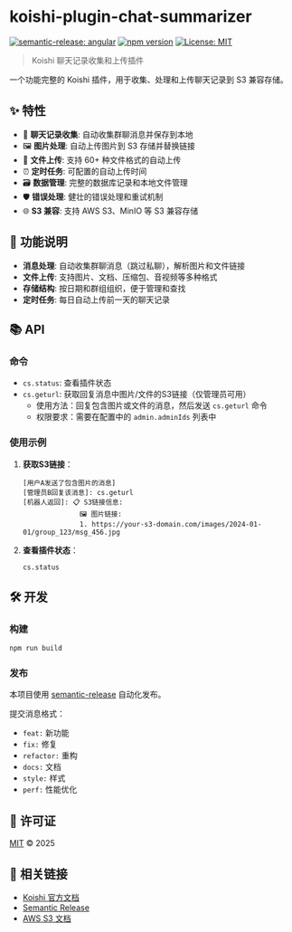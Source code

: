 # koishi-plugin-chat-summarizer

[![semantic-release: angular](https://img.shields.io/badge/semantic--release-angular-e10079?logo=semantic-release)](https://github.com/semantic-release/semantic-release)
[![npm version](https://badge.fury.io/js/koishi-plugin-chat-summarizer.svg)](https://badge.fury.io/js/koishi-plugin-chat-summarizer)
[![License: MIT](https://img.shields.io/badge/License-MIT-yellow.svg)](https://opensource.org/licenses/MIT)

> Koishi 聊天记录收集和上传插件

一个功能完整的 Koishi 插件，用于收集、处理和上传聊天记录到 S3 兼容存储。

## ✨ 特性

- 📝 **聊天记录收集**: 自动收集群聊消息并保存到本地
- 🖼️ **图片处理**: 自动上传图片到 S3 存储并替换链接
- 📎 **文件上传**: 支持 60+ 种文件格式的自动上传
- ⏰ **定时任务**: 可配置的自动上传时间
- 🗃️ **数据管理**: 完整的数据库记录和本地文件管理
- 🛡️ **错误处理**: 健壮的错误处理和重试机制
- 🌐 **S3 兼容**: 支持 AWS S3、MinIO 等 S3 兼容存储

## 🚀 功能说明

- **消息处理**: 自动收集群聊消息（跳过私聊），解析图片和文件链接
- **文件上传**: 支持图片、文档、压缩包、音视频等多种格式
- **存储结构**: 按日期和群组组织，便于管理和查找
- **定时任务**: 每日自动上传前一天的聊天记录

## 📚 API

### 命令

- `cs.status`: 查看插件状态
- `cs.geturl`: 获取回复消息中图片/文件的S3链接（仅管理员可用）
  - 使用方法：回复包含图片或文件的消息，然后发送 `cs.geturl` 命令
  - 权限要求：需要在配置中的 `admin.adminIds` 列表中

### 使用示例

1. **获取S3链接**：
   ```
   [用户A发送了包含图片的消息]
   [管理员B回复该消息]: cs.geturl
   [机器人返回]: 📋 S3链接信息:
                 🖼️ 图片链接:
                 1. https://your-s3-domain.com/images/2024-01-01/group_123/msg_456.jpg
   ```

2. **查看插件状态**：
   ```
   cs.status
   ```

## 🛠️ 开发

### 构建

```bash
npm run build
```

### 发布

本项目使用 [semantic-release](https://github.com/semantic-release/semantic-release) 自动化发布。

提交消息格式：
- `feat:` 新功能
- `fix:` 修复
- `refactor:` 重构
- `docs:` 文档
- `style:` 样式
- `perf:` 性能优化

## 📄 许可证

[MIT](./LICENSE) © 2025

## 🔗 相关链接

- [Koishi 官方文档](https://koishi.chat/)
- [Semantic Release](https://github.com/semantic-release/semantic-release)
- [AWS S3 文档](https://docs.aws.amazon.com/s3/)


